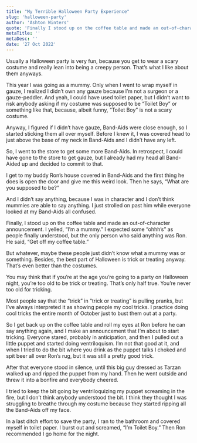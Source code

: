 ```yaml
---
title: "My Terrible Halloween Party Experience"
slug: 'halloween-party'
author: 'Ashton Winters'
quote: 'Finally I stood up on the coffee table and made an out-of-character announcement. I yelled, “I’m a mummy.” I expected some “ohhh’s” as people finally understood, but the only person who said anything was Ron. He said, “Get off my coffee table."'
metaTitle: ''
metaDesc: ''
date: '27 Oct 2022'
---
```


Usually a Halloween party is very fun, because you get to wear a scary costume and really lean into being a creepy person. That’s what I like about them anyways.

This year I was going as a mummy. Only when I went to wrap myself in gauze, I realized I didn’t own any gauze because I’m not a surgeon or a gauze-peddler. And yeah, I could have used toilet paper, but I didn’t want to risk anybody asking if my costume was supposed to be “Toilet Boy” or something like that, because, albeit funny, “Toilet Boy” is not a scary costume.

Anyway, I figured if I didn’t have gauze, Band-Aids were close enough, so I started sticking them all over myself. Before I knew it, I was covered head to just above the base of my neck in Band-Aids and I didn’t have any left.

So, I went to the store to get some more Band-Aids. In retrospect, I could have gone to the store to get gauze, but I already had my head all Band-Aided up and decided to commit to that.

I get to my buddy Ron’s house covered in Band-Aids and the first thing he does is open the door and give me this weird look. Then he says, “What are you supposed to be?”

And I didn’t say anything, because I was in character and I don’t think mummies are able to say anything. I just strolled on past him while everyone looked at my Band-Aids all confused.

Finally, I stood up on the coffee table and made an out-of-character announcement. I yelled, “I’m a mummy.” I expected some “ohhh’s” as people finally understood, but the only person who said anything was Ron. He said, “Get off my coffee table.”

But whatever, maybe these people just didn’t know what a mummy was or something. Besides, the best part of Halloween is trick or treating anyway. That’s even better than the costumes.

You may think that if you’re at the age you’re going to a party on Halloween night, you’re too old to be trick or treating. That’s only half true. You’re never too old for tricking.

Most people say that the “trick” in “trick or treating” is pulling pranks, but I’ve always interpreted it as showing people my cool tricks. I practice doing cool tricks the entire month of October just to bust them out at a party.

So I get back up on the coffee table and roll my eyes at Ron before he can say anything again, and 
I make an announcement that I’m about to start tricking. Everyone stared, probably in anticipation, and then I pulled out a little puppet and started doing ventriloquism. I’m not that good at it, and when I tried to do the bit where you drink as the puppet talks I choked and spit beer all over Ron’s rug, but it was still a pretty good trick.

After that everyone stood in silence, until this big guy dressed as Tarzan walked up and ripped the puppet from my hand. Then he went outside and threw it into a bonfire and everybody cheered.

I tried to keep the bit going by ventriloquizing my puppet screaming in the fire, but I don’t think anybody understood the bit. I think they thought I was struggling to breathe through my costume because they started ripping all the Band-Aids off my face.

In a last ditch effort to save the party, I ran to the bathroom and covered myself in toilet paper. I burst out and screamed, “I’m Toilet Boy.” Then Ron recommended I go home for the night.